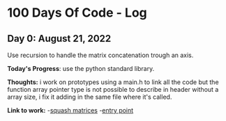 # 100 Days Of Code - Log

## Day 0: August 21, 2022

Use recursion to handle the matrix concatenation trough an axis.

**Today's Progress**: use the python standard library.

**Thoughts:** i work on prototypes using a main.h to link all the code but the function array pointer type is not possible to describe in header without a array size, i fix it adding in the same file where it's called.

**Link to work:**
-[squash matrices](https://github.com/ralexrivero/holbertonschool-machine_learning/blob/main/math/0x00-linear_algebra/102-squashed_like_sardines.py)
-[entry point](https://github.com/ralexrivero/holbertonschool-machine_learning/blob/main/math/0x00-linear_algebra/102-main.py)
